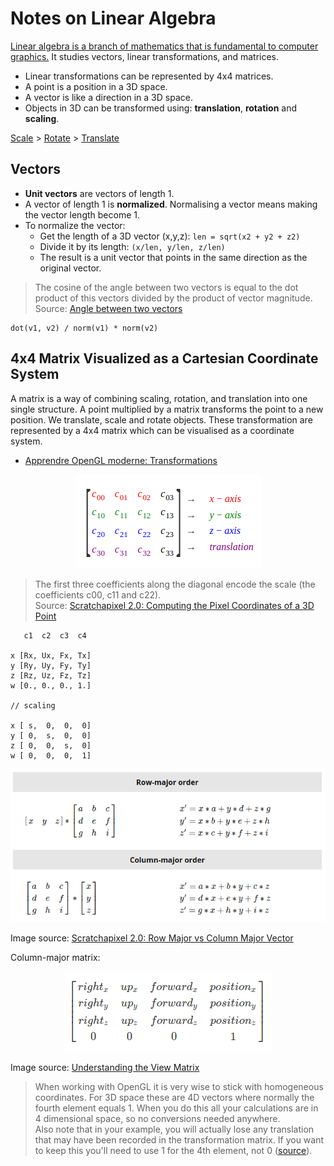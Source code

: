 # Notes on Linear Algebra

[Linear algebra is a branch of mathematics that is fundamental to computer graphics.](http://math.hws.edu/graphicsbook/c3/s5.html) It studies vectors, linear transformations, and matrices.

- Linear transformations can be represented by 4x4 matrices.
- A point is a position in a 3D space.
- A vector is like a direction in a 3D space.
- Objects in 3D can be transformed using: **translation**, **rotation** and **scaling**.

[Scale](https://www.khronos.org/registry/OpenGL-Refpages/gl2.1/xhtml/glScale.xml) > [Rotate](https://www.khronos.org/registry/OpenGL-Refpages/gl2.1/xhtml/glRotate.xml) > [Translate](https://www.khronos.org/registry/OpenGL-Refpages/gl2.1/xhtml/glTranslate.xml)

## Vectors

- **Unit vectors** are vectors of length 1.
- A vector of length 1 is **normalized**. Normalising a vector means making the vector length become 1.
- To normalize the vector:
  - Get the length of a 3D vector (x,y,z): `len = sqrt(x2 + y2 + z2)`
  - Divide it by its length: `(x/len, y/len, z/len)`
  - The result is a unit vector  that points in the same direction as the original vector.

> The cosine of the angle between two vectors is equal to the dot product of this vectors divided by the product of vector magnitude.  
Source: [Angle between two vectors](https://onlinemschool.com/math/library/vector/angl/)

```
dot(v1, v2) / norm(v1) * norm(v2)
```

## 4x4 Matrix Visualized as a Cartesian Coordinate System

A matrix is a way of combining scaling, rotation, and translation into one single structure. A point multiplied by a matrix transforms the point to a new position. We translate, scale and rotate objects. These transformation are represented by a 4x4 matrix which can be visualised as a coordinate system.

- [Apprendre OpenGL moderne: Transformations](https://opengl.developpez.com/tutoriels/apprendre-opengl/?page=transformations)

<p align="center">
  <img src="assets/4x4matrix.png" alt="4x4 matrix" />
</p>

> The first three coefficients along the diagonal encode the scale (the coefficients c00, c11 and c22).  
Source: [Scratchapixel 2.0: Computing the Pixel Coordinates of a 3D Point](https://www.scratchapixel.com/lessons/3d-basic-rendering/computing-pixel-coordinates-of-3d-point/perspective-projection)

```
   c1  c2  c3  c4

x [Rx, Ux, Fx, Tx]
y [Ry, Uy, Fy, Ty]
z [Rz, Uz, Fz, Tz]
w [0., 0., 0., 1.]

// scaling

x [ s,  0,  0,  0]
y [ 0,  s,  0,  0]
z [ 0,  0,  s,  0]
w [ 0,  0,  0,  1]
```

<p align="center">
  <img src="assets/transpose-order.png" alt="transpose matrix" />
</p>

Image source: [Scratchapixel 2.0: Row Major vs Column Major Vector](https://www.scratchapixel.com/lessons/mathematics-physics-for-computer-graphics/geometry/row-major-vs-column-major-vector)

Column-major matrix:

<p align="center">
  <img src="assets/3dgepmatrix.png" alt="col major matrix" />
</p>

Image source: [Understanding the View Matrix](https://www.3dgep.com/understanding-the-view-matrix/)

> When working with OpenGL it is very wise to stick with homogeneous coordinates. For 3D space these are 4D vectors where normally the fourth element equals 1. When you do this all your calculations are in 4 dimensional space, so no conversions needed anywhere.  
Also note that in your example, you will actually lose any translation that may have been recorded in the transformation matrix. If you want to keep this you'll need to use 1 for the 4th element, not 0 ([source](https://stackoverflow.com/questions/36358621/multiply-vec3-with-mat4-using-glm)).
